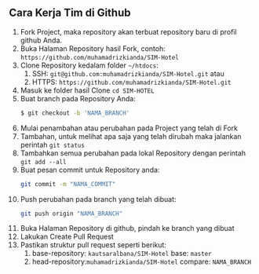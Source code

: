 ## Cara Kerja Tim di Github
1. Fork Project, maka repository akan terbuat repository baru di profil github Anda.
2. Buka Halaman Repository hasil Fork, contoh: `https://github.com/muhamadrizkianda/SIM-Hotel`
3. Clone Repository kedalam folder `~/htdocs`:
   1. SSH: `git@github.com:muhamadrizkianda/SIM-Hotel.git` atau
   2. HTTPS: `https://github.com/muhamadrizkianda/SIM-Hotel.git`
4. Masuk ke folder hasil Clone `cd SIM-HOTEL`
5. Buat branch pada Repository Anda:
   ```sh
   $ git checkout -b 'NAMA_BRANCH'
   ```
6. Mulai penambahan atau perubahan pada Project yang telah di Fork
7. Tambahan, untuk melihat apa saja yang telah dirubah maka jalankan perintah `git status`
8. Tambahkan semua perubahan pada lokal Repository dengan perintah `git add --all`
9. Buat pesan commit untuk Repository anda: 
    ```sh
    git commit -m "NAMA_COMMIT"
    ```
10. Push perubahan pada branch yang telah dibuat:
    ```sh
    git push origin "NAMA_BRANCH"
    ```
11. Buka Halaman Repository di github, pindah ke branch yang dibuat
12. Lakukan Create Pull Request
13. Pastikan struktur pull request seperti berikut:
    1. base-repository: `kautsaralbana/SIM-Hotel` base: `master` 
    2. head-repository:`muhamadrizkianda/SIM-Hotel` compare: `NAMA_BRANCH`